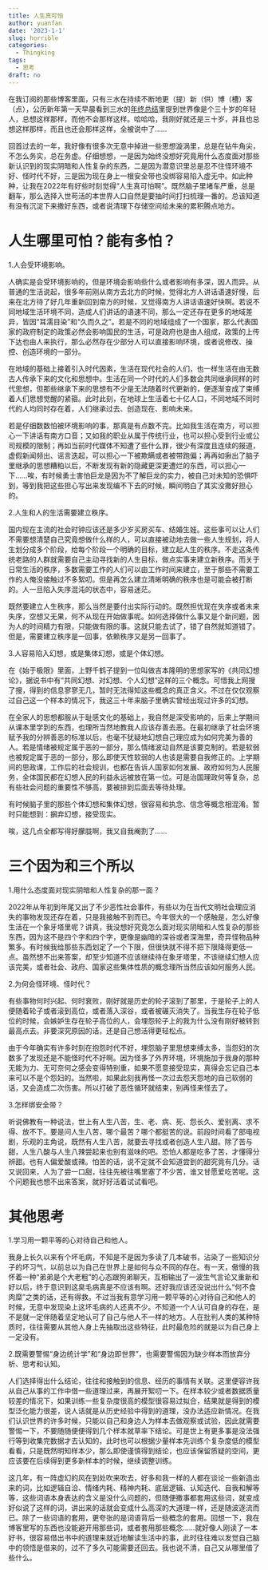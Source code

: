 ```yaml
---
title: 人生真可怕
author: yuanfan
date: '2023-1-1'
slug: horrible
categories:
  - Thingking
tags:
  - 思考
draft: no
---
```


<!--more-->

在我订阅的那些博客里面，只有三水在持续不断地更（提）新（供）博（槽）客（点），公历新年第一天早晨看到三水的[年终总结](https://yufree.cn/cn/2022/12/31/35/)里提到世界像是个三十岁的年轻人，总想这样那样，而他不会那样这样。哈哈哈，我刚好就还是三十岁，并且也总想这样那样，而且也还会那样这样，全被说中了……

回首过去的一年，我好像有很多次无意中掉进一些思想漩涡里，总是在钻牛角尖，不怎么务实，总在务虚。仔细想想，一是因为始终没想好究竟用什么态度面对那些新认识到的现实阴暗和人性复杂的东西，二是因为潜意识里总是忍不住怪环境不好、怪时代不好，三是因为现在身上一根安全带也没绑容易陷入虚无中。如此种种，让我在2022年有好些时刻觉得“人生真可怕啊”。既然脑子里堵车严重，总是翻车，那么选择入世苟活的本世界人口自然是要抽时间打扫梳理一番的。总该知道有没有沉淀下来撒好东西，或者说清理下存储空间给未来的累积腾点地方。

# 人生哪里可怕？能有多怕？

1.人会受环境影响。

人确实是会受环境影响的，但是环境会影响些什么或者影响有多深，因人而异。从普通的生活说起，很多年前刚从南方去北方的时候，觉得北方人讲话语速好慢，后来在北方待了好几年重新回到南方的时候，又觉得南方人讲话语速好快啊。若说不同地域生活环境不同，造成人们讲话的语速不同，那么一定还存在更多的地域差异，皆因“耳濡目染”和“久而久之”。若是不同的地域组成了一个国家，那么代表国家的政府制定的政策必然会影响国民的生活，可是政府也是由人组成，政策的上传下达也由人来执行，那么必然存在少部分人可以直接影响环境，或者说修改、操控、创造环境的一部分。

在地域的基础上接着引入时代因素，生活在现代社会的人们，也一样生活在由无数古人传承下来的文化和思想中。生活在同一个时代的人们多数会共同继承同样的时代思想，但那些继承下来的思想有不少是无法随着时代更新的，便逐渐变成了束缚着人们思想觉醒的紧箍。此时此刻，在地球上生活着七十亿人口，不同地域不同时代的人均同时存在着，人们继承过去、创造现在、影响未来。

若是仔细数数怕被环境影响的事，那真是有点数不完。比如我生活在南方，可以担心一下讲话有南方口音；又如我的职业从属于传统行业，也可以担心受到行业或公司规模的限制；再如当前时代媒体不知遭了些什么罪，很少有深度且连续的报道，虚假新闻频出、谣言迭起，可以担心一下被欺瞒或者被带跑偏；再再如揪出了脑子里继承的思想糟粕以后，不断发现有新的隐藏更深更遭烂的东西，可以担心一下……唉，有时候勇士害怕巨龙是因为不了解巨龙的实力，被自己对未知的恐惧吓到，等到我把这些担心写出来发现编不下去的时候，瞬间明白了其实没撒好担心的。

2.人生和人的生活需要建立秩序。

国内现在主流的社会时钟应该还是多少岁买房买车、结婚生娃。这些事可以让人们不需要想清楚自己究竟想做什么样的人，可以直接被动地去做一些人生规划，将人生划分成多个阶段，给每个阶段一个明确的目标，建立起人生的秩序。不走这条传统老路的人群就需要自己主动寻找新的人生目标，做点实事来建立新秩序。而关于日常生活的秩序，多数需要工作的人们可以由工作时间来建立，至于那些不需要工作的人俺没接触过不多絮叨。但是再怎么建立清晰明确的秩序也是可能会被打断的。人一旦陷入失序混沌的状态中，容易迷茫。

既然要建立人生秩序，那么当然是要付出实际行动的。既然担忧现在失序或者未来失序，空想又无果，何不从现在开始做事呢。如何选择做什么事又是个新问题，因为人的时间精力有限，只能做有限的事。这就只能去试了，错了自然就知道错了。但是，需要建立秩序是一回事，依赖秩序又是另一回事了。

3.人容易陷入幻想，或是集体幻想，或是个体幻想。

在《始于极限》里面，上野千鹤子提到一位叫做吉本隆明的思想家写的《共同幻想论》，据说书中有“共同幻想、对幻想、个人幻想”这样的三个概念。可惜我上网搜了搜，得到的信息寥寥无几，暂时无法得知这些概念的真正含义。不过在仅仅观察过自己这一个样本的情况下，我这三十年来脑子里确实曾经出现过许多的幻想。

在全家人的思想都服从于耻感文化的基础上，我自然是深受影响的，后来上学期间从课本里学到的东西，也理所当然地教我人应该存善去恶。在最初继承了社会环境赋予我的分辨善恶的标准以后，也毫不犹疑地幻想自己理应成为如何完美为善的人。若是情绪被规定属于恶的一部分，那么情绪波动自然是该要克制的。若是软弱也被规定属于恶的一部分，那么即使天性软弱的人也该是需要自我修正的。上学期间的思政课，工作后的社会规训，也都在告诉人国家如何发展、政府如何为人民服务，全体国民都在幻想人民的利益永远被放在第一位。可是治国理政何等复杂，总有些社会问题的重要性不够高，要被排到后面去等待处理。

有时候脑子里的那些个体幻想和集体幻想，很容易和执念、信念等概念相混淆。暂时只能想到：摒弃幻想，接受现实。

唉，这几点全都写得好朦胧啊，我又自我阉割了……

# 三个因为和三个所以

1.用什么态度面对现实阴暗和人性复杂的那一面？

2022年从年初到年尾又出了不少恶性社会事件，有些以为在当代文明社会理应消失的事物发现还存在着，只是我接触不到而已。今年很大的一个感触是，怎么好像生活在一个象牙塔里呢？讲真，我没想好究竟怎么面对现实阴暗和人性复杂的那些东西，因为这不是四个字和四个字，更像是幽暗的深谷或者深海里，奇异怪物品种繁多。有时候我给那些东西划定了一个下限，但很快就不得不把下限降得更低一点。虽然想不出来答案，却至少知道不应该继续待在象牙塔里，不该继续幻想人应该完美，或者社会、政府、国家这些集体性质的概念理所当然应该如何服务人民。

2.为何会怪环境、怪时代？

有些事物何时兴起、何时衰败，刚好就是历史的轮子滚到了那里，于是轮子上的人便随着轮子或者滚到高位，或者落入深谷，或者被碾灭消失了。当我生存在轮子低位的时候，会嫉妒生存在轮子高位的人，会埋怨轮子上的我为什么没有刚好被转到最高点去。非要深究原因的话，还是自己想活得更轻松点。

由于今年确实有许多时刻在抱怨时代不好，埋怨脑子里思想束缚太多，当怨妇的次数多了发现还是不能怪时代不好啊。因为怪多了外界环境，环境施加于我身的那种无能为力、无可奈何之感会变得特别重，如果不愿意接受现实，真得会忘记自己本来可以不是个怨妇的。当然啦，如果此刻我再怪一次过去怨天怨地的自己软弱的话，又会造成二次伤害。所以打破了恶性循环就结束，别再怪来怪去了。

3.怎样绑安全带？

听说佛教有一种说法，世上有人生八苦，生、老、病、死、怨长久、爱别离、求不得、放不下。要是问人生八苦，哪个最苦？哪个都挺苦的说。前段时间看了部电视剧，乐观的主角说，既然有人生八苦，就要去寻找或者创造人生八甜。除了苦与甜，人生八酸与人生八辣尝起来也别有滋味的吧。恐怕人都是吃多了苦，才懂得分辨甜。也有人偏爱酸或辣。怕苦的话，说不定就不会知道尝到的甜究竟有几分。话又说回来，人为了尝一口甜，往往先被往嘴里塞了不少苦，谁又甘愿爱吃苦呢。这个问题我也想不出来答案，就好好活着试试看吧。

# 其他思考

1.学习用一颗平等的心对待自己和他人。

我身上长久以来有个坏毛病，不知是不是因为多读了几本破书，沾染了一些知识分子的坏习气，以前总以为自己在世界上是如何与众不同的存在。有一天，傲慢的我怀着一种“弟弟是个大老粗”的心态跟狗弟聊天，互相输出了一波生气言论又重新和好以后，终于意识到这臭毛病真是不应该有啊。还好我应该还没说出什么“何不食肉糜”之类的话，还有得救。不过当我有意学习用一颗平等的心对待自己和他人的时候，无意中发现染上这坏毛病的人还真不少。不知道一个人认可自身的存在，是不是就一定伴随着坚定地认可了自己与他人不一样的地方。人在批判人类的某种特质时，往往需要从其他人身上先抽取出这些特征，此时最危险的就是以为自己身上一定没有。

2.既需要警惕“身边统计学”和“身边即世界”，也需要警惕因为缺少样本而放弃分析、思考和认知。

人们选择得出什么结论，往往和接触到的信息、经历的事情有关联。这里便容许我从自己从事的工作中借一些道理过来，再展开絮叨一下。在样本较少或者数据质量较差的情况下，如果训练一些复杂度很高的模型很容易过拟合，结果就是得到的模型泛化能力很差，说人话就是从历史经验中得到的道理，没办法适应新情况。在我们认识世界的许多时候，只能以自己和身边人为样本去做观察或试验，因此就需要警惕一下，不要随随便便得到几个样本就草率下结论。可是世上有更多事是没法强行等到收集完数据才去认知的，此时也可以根据少量样本先训练个复杂度低的模型看看，只是既然明知样本少，那么即使谨慎得到结论，也应该保留质疑的空间，更应该要在后续得到更多新样本的时候，继续调整训练。

这几年，有一阵虚幻的风在到处吹来吹去，好多和我一样的人都在谈论一些新造出来的词，比如逻辑自洽、情绪内耗、精神内耗、底层逻辑、认知迭代、自我和解等等，这些词语本身表达的含义是没什么问题的，但随便撒事都套用这些词，就变成好似说了这样的词，讲出来的话就会变成什么高深的大道理一样，还是随波逐流而已。除了一些词语的套用，更夸张的是词语背后一些概念的套用。回想一下，我在博客里写的东西也没能避开用那些词，或者套用那些概念……就好像人刚读了一本好书，很容易借出书中的道理来就近地解读生活中的事，此时往往难以发觉自己脑中的领悟是借来的，过不了多久可能需要还回去。我也说不清，自己又从哪里借了些什么。


